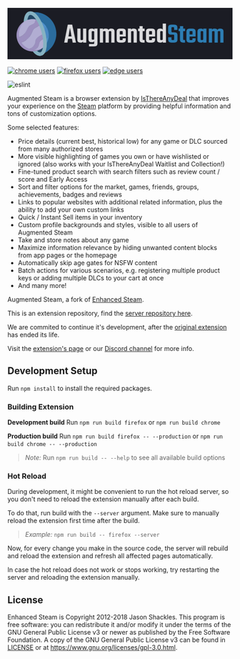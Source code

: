 [![Banner](.github/banner.png)](https://augmentedsteam.com/)

[![chrome users](https://img.shields.io/chrome-web-store/users/dnhpnfgdlenaccegplpojghhmaamnnfp?label=chrome%20users&logo=googlechrome)](https://chrome.google.com/webstore/detail/augmented-steam/dnhpnfgdlenaccegplpojghhmaamnnfp)
[![firefox users](https://img.shields.io/amo/users/enhanced-steam-an-itad-fork?label=firefox%20users&color=4c1&logo=firefoxbrowser)](https://addons.mozilla.org/firefox/addon/enhanced-steam-an-itad-fork/)
[![edge users](https://img.shields.io/badge/dynamic/json?label=edge%20users&query=%24.activeInstallCount&url=https://microsoftedge.microsoft.com/addons/getproductdetailsbycrxid/dnpjkgmekpilchdgolfifobohlohlioc&logo=microsoftedge)](https://microsoftedge.microsoft.com/addons/detail/augmented-steam/dnpjkgmekpilchdgolfifobohlohlioc)

![eslint](https://github.com/tfedor/AugmentedSteam/workflows/eslint/badge.svg)

Augmented Steam is a browser extension by [IsThereAnyDeal](https://isthereanydeal.com/) that improves your experience on the [Steam](https://store.steampowered.com/) platform by providing helpful information and tons of customization options.

Some selected features:
- Price details (current best, historical low) for any game or DLC sourced from many authorized stores
- More visible highlighting of games you own or have wishlisted or ignored (also works with your IsThereAnyDeal Waitlist and Collection!)
- Fine-tuned product search with search filters such as review count / score and Early Access
- Sort and filter options for the market, games, friends, groups, achievements, badges and reviews
- Links to popular websites with additional related information, plus the ability to add your own custom links
- Quick / Instant Sell items in your inventory
- Custom profile backgrounds and styles, visible to all users of Augmented Steam
- Take and store notes about any game
- Maximize information relevance by hiding unwanted content blocks from app pages or the homepage
- Automatically skip age gates for NSFW content
- Batch actions for various scenarios, e.g. registering multiple product keys or adding multiple DLCs to your cart at once
- And many more!

Augmented Steam, a fork of [Enhanced Steam](https://github.com/jshackles/Enhanced_Steam).

This is an extension repository, find the [server repository here](https://github.com/tfedor/AugmentedSteam_Server).

We are commited to continue it's development, after the [original extension](https://github.com/jshackles/Enhanced_Steam) has ended its life.

Visit the [extension's page](https://augmentedsteam.com/) or our [Discord channel](https://discord.gg/yn57q7f) for more info.

## Development Setup

Run `npm install` to install the required packages.

### Building Extension

**Development build**
Run `npm run build firefox` or `npm run build chrome`

**Production build**
Run `npm run build firefox -- --production` or `npm run build chrome -- --production`

> *Note:* Run `npm run build -- --help` to see all available build options

### Hot Reload

During development, it might be convenient to run the hot reload server, so you don't need to reload the extension manually
after each build.

To do that, run build with the `--server` argument. Make sure to manually reload the extension first time after the build.
> *Example:* `npm run build -- firefox --server`

Now, for every change you make in the source code, the server will rebuild and reload the extension
and refresh all affected pages automatically.

In case the hot reload does not work or stops working, try restarting the server and reloading the extension manually.

## License

Enhanced Steam is Copyright 2012-2018 Jason Shackles.
This program is free software: you can redistribute it and/or modify it under the terms of the GNU General Public License v3 or newer as published by the Free Software Foundation.  A copy of the GNU General Public License v3 can be found in [LICENSE](LICENSE) or at https://www.gnu.org/licenses/gpl-3.0.html.
